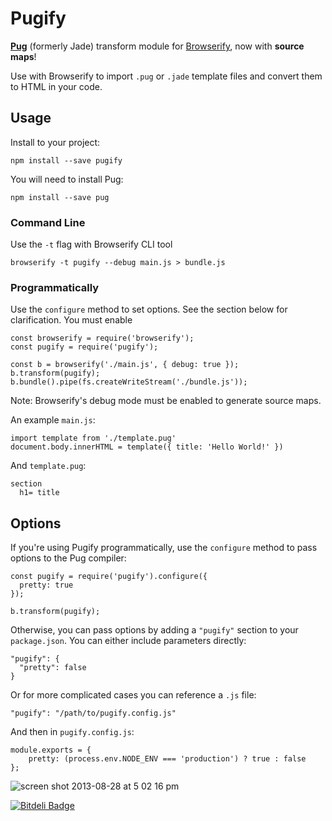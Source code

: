 Pugify
===============

**[Pug](https://github.com/pugjs/jade)** (formerly Jade) transform module for [Browserify](https://github.com/substack/node-browserify), now with **source maps**!

Use with Browserify to import `.pug` or `.jade` template files and convert them to HTML in your code.

## Usage

Install to your project:

    npm install --save pugify

You will need to install Pug:

    npm install --save pug

### Command Line

Use the `-t` flag with Browserify CLI tool

    browserify -t pugify --debug main.js > bundle.js

### Programmatically

Use the `configure` method to set options. See the section below for clarification. You must enable

    const browserify = require('browserify');
    const pugify = require('pugify');

    const b = browserify('./main.js', { debug: true });
    b.transform(pugify);
    b.bundle().pipe(fs.createWriteStream('./bundle.js'));

Note: Browserify's debug mode must be enabled to generate source maps.

An example `main.js`:

    import template from './template.pug'
    document.body.innerHTML = template({ title: 'Hello World!' })

And `template.pug`:

    section
      h1= title
## Options

If you're using Pugify programmatically, use the `configure` method to pass options to the Pug compiler:

    const pugify = require('pugify').configure({
      pretty: true
    });

    b.transform(pugify);

Otherwise, you can pass options by adding a `"pugify"` section to your `package.json`. You can either include parameters directly:

    "pugify": {
      "pretty": false
    }

Or for more complicated cases you can reference a `.js` file:

    "pugify": "/path/to/pugify.config.js"

And then in `pugify.config.js`:

    module.exports = {
        pretty: (process.env.NODE_ENV === 'production') ? true : false
    };

![screen shot 2013-08-28 at 5 02 16 pm](https://f.cloud.github.com/assets/173025/1040229/e0555b3e-0faf-11e3-919a-b9c0b1489077.png)


[![Bitdeli Badge](https://d2weczhvl823v0.cloudfront.net/sidorares/browserify-jade/trend.png)](https://bitdeli.com/free "Bitdeli Badge")

